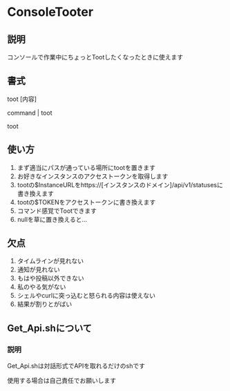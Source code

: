 # ConsoleTooter
## 説明
コンソールで作業中にちょっとTootしたくなったときに使えます
## 書式
toot [内容]

command | toot

toot
## 使い方
1. まず適当にパスが通っている場所にtootを置きます
2. お好きなインスタンスのアクセストークンを取得します
3. tootの$InstanceURLをhttps://[インスタンスのドメイン]/api/v1/statusesに書き換えます
4. tootの$TOKENをアクセストークンに書き換えます
5. コマンド感覚でTootできます
0. nullを草に置き換えると…
## 欠点
1. タイムラインが見れない
2. 通知が見れない
3. もはや投稿以外できない
4. 私のやる気がない
5. シェルやcurlに突っ込むと怒られる内容は使えない
6. 結果が割りとがばい
## Get_Api.shについて
### 説明
Get_Api.shは対話形式でAPIを取れるだけのshです

使用する場合は自己責任でお願いします
